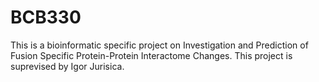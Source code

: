 # BCB330
This is a bioinformatic specific project on Investigation and Prediction of Fusion Specific Protein-Protein Interactome Changes. This project is suprevised by Igor Jurisica. 
